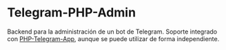 # Telegram-PHP-Admin
Backend para la administración de un bot de Telegram. Soporte integrado con [PHP-Telegram-App](https://github.com/duhow/Telegram-PHP-App), aunque se puede utilizar de forma independiente.
